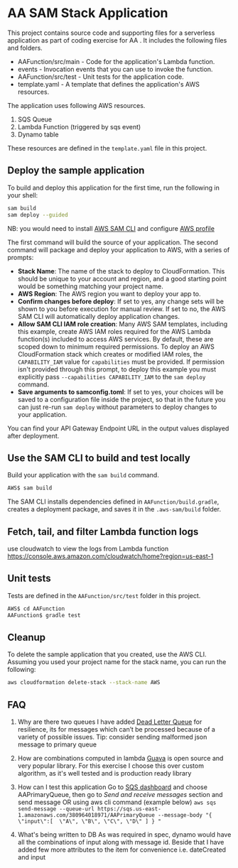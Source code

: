 # AA SAM Stack Application

This project contains source code and supporting files for a serverless application as part of coding exercise for AA . It includes the following files and folders.

- AAFunction/src/main - Code for the application's Lambda function.
- events - Invocation events that you can use to invoke the function.
- AAFunction/src/test - Unit tests for the application code. 
- template.yaml - A template that defines the application's AWS resources.

The application uses following AWS resources.
 1.	SQS Queue 
 2.	Lambda Function (triggered by sqs event)
 3.	Dynamo table

These resources are defined in the `template.yaml` file in this project. 


## Deploy the sample application

To build and deploy this application for the first time, run the following in your shell:

```bash
sam build
sam deploy --guided
```
NB: you would need to install [AWS SAM CLI](https://docs.aws.amazon.com/serverless-application-model/latest/developerguide/serverless-sam-cli-install.html) and configure [AWS profile](https://docs.aws.amazon.com/cli/latest/userguide/cli-configure-profiles.html)

The first command will build the source of your application. The second command will package and deploy your application to AWS, with a series of prompts:

* **Stack Name**: The name of the stack to deploy to CloudFormation. This should be unique to your account and region, and a good starting point would be something matching your project name.
* **AWS Region**: The AWS region you want to deploy your app to.
* **Confirm changes before deploy**: If set to yes, any change sets will be shown to you before execution for manual review. If set to no, the AWS SAM CLI will automatically deploy application changes.
* **Allow SAM CLI IAM role creation**: Many AWS SAM templates, including this example, create AWS IAM roles required for the AWS Lambda function(s) included to access AWS services. By default, these are scoped down to minimum required permissions. To deploy an AWS CloudFormation stack which creates or modified IAM roles, the `CAPABILITY_IAM` value for `capabilities` must be provided. If permission isn't provided through this prompt, to deploy this example you must explicitly pass `--capabilities CAPABILITY_IAM` to the `sam deploy` command.
* **Save arguments to samconfig.toml**: If set to yes, your choices will be saved to a configuration file inside the project, so that in the future you can just re-run `sam deploy` without parameters to deploy changes to your application.

You can find your API Gateway Endpoint URL in the output values displayed after deployment.

## Use the SAM CLI to build and test locally

Build your application with the `sam build` command.

```bash
AWS$ sam build
```

The SAM CLI installs dependencies defined in `AAFunction/build.gradle`, creates a deployment package, and saves it in the `.aws-sam/build` folder.

## Fetch, tail, and filter Lambda function logs
use cloudwatch to view the logs from Lambda function
https://console.aws.amazon.com/cloudwatch/home?region=us-east-1

## Unit tests

Tests are defined in the `AAFunction/src/test` folder in this project.

```bash
AWS$ cd AAFunction
AAFunction$ gradle test
```

## Cleanup

To delete the sample application that you created, use the AWS CLI. Assuming you used your project name for the stack name, you can run the following:

```bash
aws cloudformation delete-stack --stack-name AWS
```

## FAQ
1) Why are there two queues
I have added [Dead Letter Queue](https://docs.aws.amazon.com/AWSSimpleQueueService/latest/SQSDeveloperGuide/sqs-dead-letter-queues.html) for resilience, its for messages which can’t be processed because of a variety of possible issues. 
Tip: consider sending malformed json message to primary queue

2) How are combinations computed in lambda
[Guava](https://guava.dev/releases/22.0/api/docs/com/google/common/collect/Sets.html#powerSet-java.util.Set-) is open source and very popular library. For this exercise I choose this over custom algorithm, as it's well tested and is production ready library 

3) How can I test this application
Go to [SQS dashboard](https://console.aws.amazon.com/sqs/v2/home?region=us-east-1#/queues) and choose AAPrimaryQueue, then go to _Send and receive messages_ section and send message
OR using aws cli command (example below) 
`aws sqs send-message --queue-url https://sqs.us-east-1.amazonaws.com/380964018971/AAPrimaryQueue --message-body "{ 
   \"input\":[ 
      \"A\",
      \"B\",
      \"C\",
      \"D\"
   ]
}
"
`

4) What's being written to DB
As was required in spec, dynamo would have all the combinations of input along with message id. Beside that I have added few more attributes to the item for convenience i.e. dateCreated and input